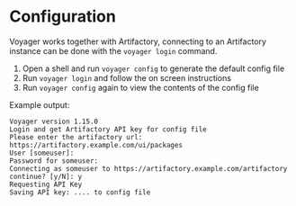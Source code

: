 # Configuration
Voyager works together with Artifactory, connecting to an Artifactory instance can be done with the `voyager login` command.

1. Open a shell and run `voyager config` to generate the default config file
2. Run `voyager login` and follow the on screen instructions
3. Run `voyager config` again to view the contents of the config file

Example output:
```
Voyager version 1.15.0
Login and get Artifactory API key for config file
Please enter the artifactory url: https://artifactory.example.com/ui/packages
User [someuser]:
Password for someuser:
Connecting as someuser to https://artifactory.example.com/artifactory continue? [y/N]: y
Requesting API Key
Saving API key: .... to config file
```